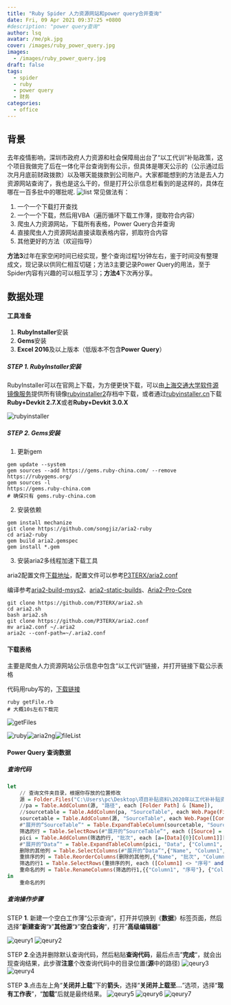 ```yaml
---
title: "Ruby Spider 人力资源网站和power query合并查询"
date: Fri, 09 Apr 2021 09:37:25 +0800
#description: "power query查询"
author: lsq
avatar: /me/pk.jpg
cover: /images/ruby_power_query.jpg
images:
  - /images/ruby_power_query.jpg
draft: false
tags: 
  - spider
  - ruby
  - power query
  - 财务
categories: 
  - office
---
```

## 背景
去年疫情影响，深圳市政府人力资源和社会保障局出台了“以工代训”补贴政策，这个项目我做完了后在一体化平台查询到有公示，但具体是哪天公示的（公示通过后次月月底前财政拨款）以及哪天能拨款到公司账户。大家都能想到的方法是去人力资源网站查询了，我也是这么干的，但是打开公示信息栏看到的是这样的，具体在哪在一百多批中的哪批呢. 
![list](https://raw.githubusercontent.com/lsq/blogsr/master/content/posts/ygdx/list.png)
常见做法有：

1. 一个一个下载打开查找
2. 一个一个下载，然后用VBA（遍历循环下载工作薄，提取符合内容）
3. 爬虫人力资源网站，下载所有表格，Power Query合并查询
4. 直接爬虫人力资源网站直接读取表格内容，抓取符合内容
5. 其他更好的方法（欢迎指导）

**方法3**过年在家空闲时间已经实现，整个查询过程1分钟左右，鉴于时间没有整理成文，现记录以供同仁相互切磋；方法3主要记录Power Query的用法，至于Spider内容有兴趣的可以相互学习；**方法4**下次再分享。

## 数据处理
#### 工具准备

1. **RubyInstaller**安装
2. **Gems**安装
3. **Excel 2016**及以上版本（低版本不包含**Power Query**）

##### STEP 1.  RubyInstaller安装

 RubyInstaller可以在官网上下载，为方便更快下载，可以由[上海交通大学软件源镜像服务](https://mirrors.sjtug.sjtu.edu.cn/)提供所有镜像[rubyinstaller2](https://mirror.sjtu.edu.cn/github-release/oneclick/rubyinstaller2/releases/download/?mirror_intel_list)存档中下载，或者通过[rubyinstaller.cn](https://rubyinstaller.cn/downloads/)下载**Ruby+Devkit 2.7.X**或者**Ruby+Devkit 3.0.X**

![rubyinstaller](https://raw.githubusercontent.com/lsq/blogsr/master/content/posts/ygdx/rubyinstaller.png)
<!--
<img src="https://raw.githubusercontent.com/lsq/blogsr/master/content/posts/ygdx/rubyinstaller.png" width="200px" />
<img src="https://raw.githubusercontent.com/lsq/blogsr/master/content/posts/ygdx/rubyinstaller.png" style="height:200px" />
<img src="https://raw.githubusercontent.com/lsq/blogsr/master/content/posts/ygdx/rubyinstaller.png" style="zoom:50%" />
or-->


##### STEP 2. Gems安装

1. 更新gem

```shell
gem update --system
gem sources --add https://gems.ruby-china.com/ --remove https://rubygems.org/
gem sources -l
https://gems.ruby-china.com
# 确保只有 gems.ruby-china.com
```

2. 安装依赖

```shell
gem install mechanize
git clone https://github.com/songjiz/aria2-ruby
cd aria2-ruby
gem build aria2.gemspec
gem install *.gem
```

3. 安装aria2多线程加速下载工具

aria2配置文件[下载地址](https://raw.githubusercontent.com/lsq/blogsr/master/content/posts/ygdx/aria2-windows.conf)，配置文件可以参考[P3TERX/aria2.conf](https://raw.githubusercontent.com/P3TERX/aria2.conf)

编译参考[aria2-build-msys2](https://github.com/myfreeer/aria2-build-msys2)、[aria2-static-builds](https://github.com/q3aql/aria2-static-builds)、[Aria2-Pro-Core](https://github.com/P3TERX/Aria2-Pro-Core)

```shell
git clone https://github.com/P3TERX/aria2.sh
cd aria2.sh
bash aria2.sh
git clone https://github.com/P3TERX/aria2.conf
mv aria2.conf ~/.aria2
aria2c --conf-path=~/.aria2.conf
```

#### 下载表格

主要是爬虫人力资源网站公示信息中包含“以工代训”链接，并打开链接下载公示表格

代码用ruby写的，[下载链接](https://raw.githubusercontent.com/lsq/blogsr/master/content/posts/ygdx/getFiles.rb)
```shell
ruby getFile.rb
# 大概10s左右下载完
```

![getFiles](https://raw.githubusercontent.com/lsq/blogsr/master/content/posts/ygdx/getFiles.png)

![ruby](https://raw.githubusercontent.com/lsq/blogsr/master/content/posts/ygdx/ruby.png)![aria2ng](https://raw.githubusercontent.com/lsq/blogsr/master/content/posts/ygdx/aria2.png)![fileList](https://raw.githubusercontent.com/lsq/blogsr/master/content/posts/ygdx/fileList.png)

#### Power Query 查询数据

##### 查询代码

````haskell
let
    // 查询文件夹目录，根据你存放的位置修改
    源 = Folder.Files("C:\Users\pc\Desktop\项目补贴资料\2020年以工代补补贴资料\公示"),
    //pa = Table.AddColumn(源, "路径", each [Folder Path] & [Name]),
    //sourcetable = Table.AddColumn(pa, "SourceTable", each Web.Page(File.Contents([路径]))),
    sourcetable = Table.AddColumn(源, "SourceTable", each Web.Page([Content])),    
    #"展开的“SourceTable”" = Table.ExpandTableColumn(sourcetable, "SourceTable", {"Caption", "Source", "ClassName", "Id", "Data"}, {"Caption", "Source", "ClassName", "Id", "Data"}),
    筛选的行 = Table.SelectRows(#"展开的“SourceTable”", each ([Source] = "Table")),
    pici = Table.AddColumn(筛选的行, "批次", each [a=[Data]{0}[Column1]][a]),
    #"展开的“Data”" = Table.ExpandTableColumn(pici, "Data", {"Column1", "Column2", "Column3", "Column4", "Column5", "Column6"}, {"Column1", "Column2", "Column3", "Column4", "Column5", "Column6"}),
    删除的其他列 = Table.SelectColumns(#"展开的“Data”",{"Name", "Column1", "Column2", "Column3", "Column4", "批次"}),
    重排序的列 = Table.ReorderColumns(删除的其他列,{"Name", "批次", "Column1", "Column2", "Column3", "Column4"}),
    筛选的行1 = Table.SelectRows(重排序的列, each ([Column1] <> "序号" and [Column1] <> "合计" and Text.Start([Column1],2) <> "宝安")),
    重命名的列 = Table.RenameColumns(筛选的行1,{{"Column1", "序号"}, {"Column2", "单位名称"},{"Column3", "公示人次"},{"Column4", "公示金额（元）"}})
in
    重命名的列
````

##### 查询操作步骤

STEP **1**. 新建一个空白工作薄“公示查询”，打开并切换到《**数据**》标签页面，然后选择”**新建查询**“》”**其他源**“》”**空白查询**“，打开”**高级编辑器**“

![qeury1](https://raw.githubusercontent.com/lsq/blogsr/master/content/posts/ygdx/bl_query.png)
![qeury2](https://raw.githubusercontent.com/lsq/blogsr/master/content/posts/ygdx/blank_query1.png)



STEP **2**.全选并删除默认查询代码，然后粘贴**查询代码**，最后点击”**完成**“，就会出现查询结果，此步骤**注意**个改查询代码中的目录位置(**源**中的路径)
![qeury3](https://raw.githubusercontent.com/lsq/blogsr/master/content/posts/ygdx/query_code.png)
![qeury4](https://raw.githubusercontent.com/lsq/blogsr/master/content/posts/ygdx/query_process.png)



STEP **3**.点击左上角“**关闭并上载**”下的**箭头**，选择“**关闭并上载至...**”选项，选择“**现有工作表**”，“**加载**”后就是最终结果。
![qeury5](https://raw.githubusercontent.com/lsq/blogsr/master/content/posts/ygdx/save_qr.png)
![qeury6](https://raw.githubusercontent.com/lsq/blogsr/master/content/posts/ygdx/save_query.png)
![qeury7](https://raw.githubusercontent.com/lsq/blogsr/master/content/posts/ygdx/query_result.png)
